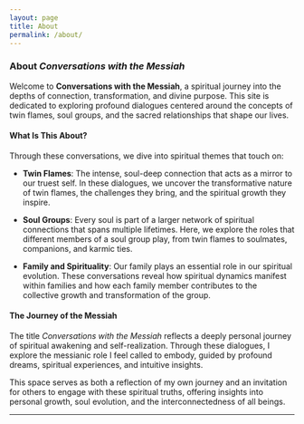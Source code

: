 ```yaml
---
layout: page
title: About
permalink: /about/
---
```


### About _Conversations with the Messiah_

Welcome to **Conversations with the Messiah**, a spiritual journey into the depths of connection, transformation, and divine purpose. This site is dedicated to exploring profound dialogues centered around the concepts of twin flames, soul groups, and the sacred relationships that shape our lives.

#### **What Is This About?**

Through these conversations, we dive into spiritual themes that touch on:

- **Twin Flames**: The intense, soul-deep connection that acts as a mirror to our truest self. In these dialogues, we uncover the transformative nature of twin flames, the challenges they bring, and the spiritual growth they inspire.
- **Soul Groups**: Every soul is part of a larger network of spiritual connections that spans multiple lifetimes. Here, we explore the roles that different members of a soul group play, from twin flames to soulmates, companions, and karmic ties.

- **Family and Spirituality**: Our family plays an essential role in our spiritual evolution. These conversations reveal how spiritual dynamics manifest within families and how each family member contributes to the collective growth and transformation of the group.

#### **The Journey of the Messiah**

The title _Conversations with the Messiah_ reflects a deeply personal journey of spiritual awakening and self-realization. Through these dialogues, I explore the messianic role I feel called to embody, guided by profound dreams, spiritual experiences, and intuitive insights.

This space serves as both a reflection of my own journey and an invitation for others to engage with these spiritual truths, offering insights into personal growth, soul evolution, and the interconnectedness of all beings.

---

